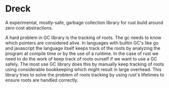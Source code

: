 
# Dreck
A experimental, mostly-safe, garbage collection library for rust build around zero cost abstractions.

A hard problem in GC library is the tracking of roots. The gc needs to know which pointers are considered alive.
In languages with builtin GC's like go and javascript the language itself keeps track of the roots by analyzing the program at compile time or by 
the use of a runtime. 
In the case of rust we need to do the work of keep track of roots ourself if we want to use a GC safely. The most use GC library does this 
by manually keep tracking of roots using considerable bookkeeping which might result in large overhead. This library tries to solve the problem of roots 
tracking by using rust's lifetimes to ensure roots are handled correctly.
